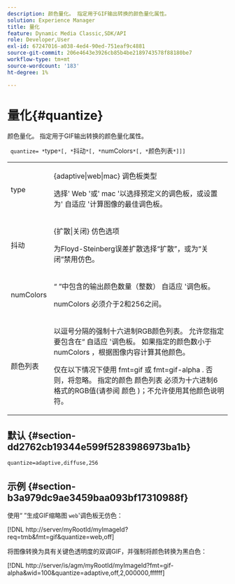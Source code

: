```yaml
---
description: 颜色量化。 指定用于GIF输出转换的颜色量化属性。
solution: Experience Manager
title: 量化
feature: Dynamic Media Classic,SDK/API
role: Developer,User
exl-id: 67247016-a038-4ed4-90ed-751eaf9c4881
source-git-commit: 206e4643e3926cb85b4be2189743578f88180be7
workflow-type: tm+mt
source-wordcount: '183'
ht-degree: 1%

---
```


# 量化{#quantize}

颜色量化。 指定用于GIF输出转换的颜色量化属性。

` quantize= *`type`*[, *`抖动`*[, *`numColors`*[, *`颜色列表`*]]]`

<table id="simpletable_6BF155FCB8224E7EBFC8D8375AD26A71"> 
 <tr class="strow"> 
  <td class="stentry"> <p> <span class="codeph"> <span class="varname"> type </span> </span> </p> </td> 
  <td class="stentry"> <p> <span class="codeph"> {adaptive|web|mac} </span> 调色板类型 </p> <p>选择' <span class="codeph"> Web </span>'或' <span class="codeph"> mac </span>'以选择预定义的调色板，或设置为' <span class="codeph"> 自适应 </span>'计算图像的最佳调色板。 </p> </td> 
 </tr> 
 <tr class="strow"> 
  <td class="stentry"> <p> <span class="codeph"> <span class="varname"> 抖动 </span> </span> </p> </td> 
  <td class="stentry"> <p> <span class="codeph"> {扩散|关闭} </span> 仿色选项 </p> <p>为Floyd-Steinberg误差扩散选择“扩散”，或为“关闭”禁用仿色。 </p> </td> 
 </tr> 
 <tr class="strow"> 
  <td class="stentry"> <p> <span class="codeph"> <span class="varname"> numColors </span> </span> </p> </td> 
  <td class="stentry"> <p>“ ”中包含的输出颜色数量（整数） <span class="codeph"> 自适应 </span>'调色板。 </p> <p> <span class="codeph"> <span class="varname"> numColors </span> </span> 必须介于2和256之间。 </p> </td> 
 </tr> 
 <tr class="strow"> 
  <td class="stentry"> <p> <span class="codeph"> <span class="varname"> 颜色列表 </span> </span> </p> </td> 
  <td class="stentry"> <p>以逗号分隔的强制十六进制RGB颜色列表。 允许您指定要包含在“ <span class="codeph"> 自适应 </span>'调色板。 如果指定的颜色数小于 <span class="codeph"> numColors </span>，根据图像内容计算其他颜色。 </p> <p>仅在以下情况下使用 <span class="codeph"> fmt=gif </span> 或 <span class="codeph"> fmt=gif-alpha </span>. 否则，将忽略。 指定的颜色 <span class="codeph"> <span class="varname"> 颜色列表 </span> </span> 必须为十六进制6格式的RGB值(请参阅 <span class="codeph"> 颜色 </span>)；不允许使用其他颜色说明符。 </p> </td> 
 </tr> 
</table>

## 默认 {#section-dd2762cb19344e599f5283986973ba1b}

`quantize=adaptive,diffuse,256`

## 示例 {#section-b3a979dc9ae3459baa093bf17310988f}

使用“ ”生成GIF缩略图 `web`&#39;调色板无仿色：

[!DNL http://server/myRootId/myImageId?req=tmb&fmt=gif&quantize=web,off]

将图像转换为具有关键色透明度的双调GIF，并强制将颜色转换为黑白色：

[!DNL http://server/is/agm/myRootId/myImageId?fmt=gif-alpha&wid=100&quantize=adaptive,off,2,000000,ffffff]
